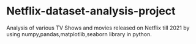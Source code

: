 # Netflix-dataset-analysis-project
Analysis of various TV Shows and movies released on Netflix till 2021 by using numpy,pandas,matplotlib,seaborn library in python.

